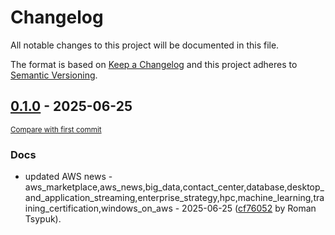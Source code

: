 # Changelog

All notable changes to this project will be documented in this file.

The format is based on [Keep a Changelog](http://keepachangelog.com/en/1.0.0/)
and this project adheres to [Semantic Versioning](http://semver.org/spec/v2.0.0.html).

<!-- insertion marker -->
## [0.1.0](https://github.com/tsypuk/aws-news/releases/tag/ver-2025-06-250.1.0) - 2025-06-25

<small>[Compare with first commit](https://github.com/tsypuk/aws-news/compare/97aaaeb71f704e3c9716ad0f050525d58d1b429b...ver-2025-06-25)</small>

### Docs

- updated AWS news - aws_marketplace,aws_news,big_data,contact_center,database,desktop_and_application_streaming,enterprise_strategy,hpc,machine_learning,training_certification,windows_on_aws - 2025-06-25 ([cf76052](https://github.com/tsypuk/aws-news/commit/cf76052d7ab095dada11073ffc3b79109eee4691) by Roman Tsypuk).

